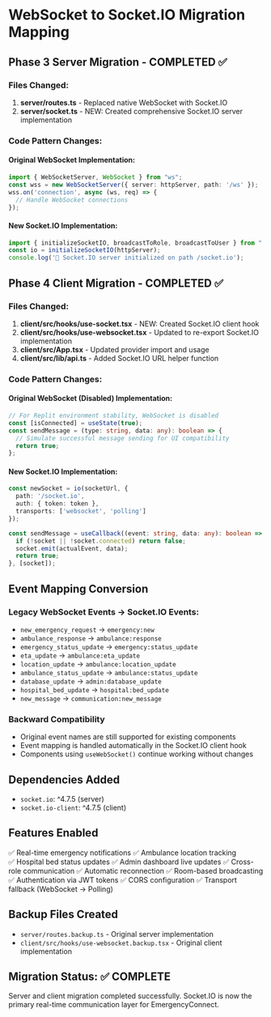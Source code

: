 # WebSocket to Socket.IO Migration Mapping

## Phase 3 Server Migration - COMPLETED ✅

### Files Changed:
1. **server/routes.ts** - Replaced native WebSocket with Socket.IO
2. **server/socket.ts** - NEW: Created comprehensive Socket.IO server implementation

### Code Pattern Changes:

#### Original WebSocket Implementation:
```typescript
import { WebSocketServer, WebSocket } from "ws";
const wss = new WebSocketServer({ server: httpServer, path: '/ws' });
wss.on('connection', async (ws, req) => {
  // Handle WebSocket connections
});
```

#### New Socket.IO Implementation:
```typescript
import { initializeSocketIO, broadcastToRole, broadcastToUser } from "./socket";
const io = initializeSocketIO(httpServer);
console.log('🚀 Socket.IO server initialized on path /socket.io');
```

## Phase 4 Client Migration - COMPLETED ✅

### Files Changed:
1. **client/src/hooks/use-socket.tsx** - NEW: Created Socket.IO client hook
2. **client/src/hooks/use-websocket.tsx** - Updated to re-export Socket.IO implementation
3. **client/src/App.tsx** - Updated provider import and usage
4. **client/src/lib/api.ts** - Added Socket.IO URL helper function

### Code Pattern Changes:

#### Original WebSocket (Disabled) Implementation:
```typescript
// For Replit environment stability, WebSocket is disabled
const [isConnected] = useState(true);
const sendMessage = (type: string, data: any): boolean => {
  // Simulate successful message sending for UI compatibility
  return true;
};
```

#### New Socket.IO Implementation:
```typescript
const newSocket = io(socketUrl, {
  path: '/socket.io',
  auth: { token: token },
  transports: ['websocket', 'polling']
});

const sendMessage = useCallback((event: string, data: any): boolean => {
  if (!socket || !socket.connected) return false;
  socket.emit(actualEvent, data);
  return true;
}, [socket]);
```

## Event Mapping Conversion

### Legacy WebSocket Events → Socket.IO Events:
- `new_emergency_request` → `emergency:new`
- `ambulance_response` → `ambulance:response`  
- `emergency_status_update` → `emergency:status_update`
- `eta_update` → `ambulance:eta_update`
- `location_update` → `ambulance:location_update`
- `ambulance_status_update` → `ambulance:status_update`
- `database_update` → `admin:database_update`
- `hospital_bed_update` → `hospital:bed_update`
- `new_message` → `communication:new_message`

### Backward Compatibility
- Original event names are still supported for existing components
- Event mapping is handled automatically in the Socket.IO client hook
- Components using `useWebSocket()` continue working without changes

## Dependencies Added
- `socket.io`: ^4.7.5 (server)
- `socket.io-client`: ^4.7.5 (client)

## Features Enabled
✅ Real-time emergency notifications
✅ Ambulance location tracking  
✅ Hospital bed status updates
✅ Admin dashboard live updates
✅ Cross-role communication
✅ Automatic reconnection
✅ Room-based broadcasting
✅ Authentication via JWT tokens
✅ CORS configuration
✅ Transport fallback (WebSocket → Polling)

## Backup Files Created
- `server/routes.backup.ts` - Original server implementation
- `client/src/hooks/use-websocket.backup.tsx` - Original client implementation

## Migration Status: ✅ COMPLETE
Server and client migration completed successfully. Socket.IO is now the primary real-time communication layer for EmergencyConnect.